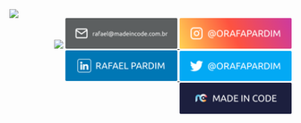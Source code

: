   <img align="left" width="500px" src="https://github-readme-stats.vercel.app/api/top-langs/?username=orafapardim&layout=compact&langs_count=7&theme=dark">
  
  <div align="right">
    <img width="200px" src="https://komarev.com/ghpvc/?username=orafapardim&color=blue">
    <a href="mailto:rafael@madeincode.com.br" target="_blank">
      <img width="200px" src="./images/github-email.svg"/>
    </a>
    <a href="https://www.instagram.com/orafapardim" target="_blank">
      <img width="200px" src="./images/github-insta.svg"/>
    </a>
    <a href="https://www.linkedin.com/in/orafapardim" target="_blank">
      <img width="200px" src="./images/github-linkedin.svg"/>
    </a>
    <a href="https://www.twitter.com/orafapardim" target="_blank">
      <img width="200px" src="./images/github-twitter.svg"/>
    </a>
    <a href="https://www.madeincode.com.br" target="_blank">
      <img width="200px" src="./images/github-madeincode.svg"/>
    </a>
  </div>
